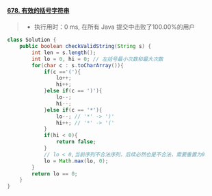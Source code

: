 #### [678. 有效的括号字符串](https://leetcode-cn.com/problems/valid-parenthesis-string/)

> - 执行用时：0 ms, 在所有 Java 提交中击败了100.00%的用户

```java
class Solution {
    public boolean checkValidString(String s) {
        int len = s.length();
        int lo = 0, hi = 0; // 左括号最小次数和最大次数
        for(char c : s.toCharArray()){
            if(c =='('){
                lo++;
                hi++;
            }else if(c == ')'){
                lo--;
                hi--;
            }else if(c == '*'){
                lo--; // '*' -> ')'
                hi++; // '*' -> '('
            }
            if(hi < 0){
                return false;
            }
            // lo < 0,当前序列不合法序列，后续必然也是不合法，需要重置为0
            lo = Math.max(lo, 0);
        }
        return lo == 0;
    }
}
```

